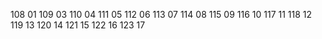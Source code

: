 108 01
109 03
110 04
111 05
112 06
113 07
114 08
115 09
116 10
117 11
118 12
119 13
120 14
121 15
122 16
123 17
